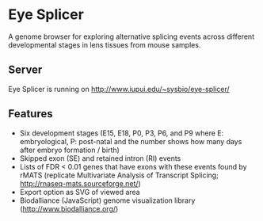 # Eye Splicer

A genome browser for exploring alternative splicing events across different developmental stages in lens tissues from mouse samples.

## Server

Eye Splicer is running on http://www.iupui.edu/~sysbio/eye-splicer/

## Features

* Six development stages (E15, E18, P0, P3, P6, and P9 where E: embryological, P: post-natal and the number shows how many days after embryo formation / birth)
* Skipped exon (SE) and retained intron (RI) events
* Lists of FDR < 0.01 genes that have exons with these events found by rMATS (replicate Multivariate Analysis of Transcript Splicing; http://rnaseq-mats.sourceforge.net/)
* Export option as SVG of viewed area
* Biodalliance (JavaScript) genome visualization library (http://www.biodalliance.org/)
